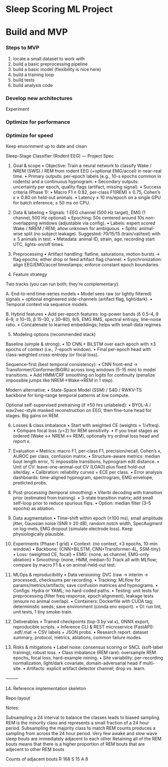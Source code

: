 # Sleep Scoring ML Project


# Build and MVP 
### Steps to MVP
1. locate a small dataset to work with
2. build a basic preprocessing pipeline
3. build a basic model (flexibility is nice here)
4. build a training loop
5. build tests
6. build analysis code


### Develop new architectures
Experiment 


### Optimize for performance

### Optimize for speed

Keep envorinment up to date and clean


Sleep-Stage Classifier (Rodent EEG) — Project Spec

1) Goal & scope
	•	Objective: Train a neural network to classify Wake / NREM (SWS) / REM from rodent EEG (+optional EMG/accel) in near-real time.
	•	Primary outputs: per-epoch labels (e.g., 10-s epochs common in rodents) and a continuous hypnogram.
	•	Secondary outputs: uncertainty per epoch, quality flags (artifact, missing signal).
	•	Success criteria (Phase 1):
	•	Macro F1 ≥ 0.82, per-class F1(REM) ≥ 0.75, Cohen’s κ ≥ 0.80 on held-out animals.
	•	Latency ≤ 10 ms/epoch on a single GPU for batch inference; ≤ 50 ms on CPU.

2) Data & labeling
	•	Signals: 1 EEG channel (500 Hz target), EMG (1 channel, 500 Hz optional)
	•	Epoching: 50s centered around 10s non-overlapping windows (adjustable via config).
	•	Labels: expert scored Wake / NREM / REM; allow unknown for ambiguous.
	•	Splits: animal-wise split (no subject leakage). Suggested: 70/15/15 (train/val/test) with ≥ 5 animals in test.
	•	Metadata: animal ID, strain, age, recording start UTC, lights-on/off times.

3) Preprocessing
	•	Artifact handling: flatline, saturations, motion bursts → flag epochs; either drop or feed artifact flag channel.
	•	Synchronization: align EEG/EMG/accel timestamps; enforce constant epoch boundaries.

4) Feature strategy

Two tracks (you can run both; they’re complementary):

A. End-to-end time-series models
	•	Model sees raw (or lightly filtered) signals + optional engineered side-channels (artifact flag, light/dark).
	•	Temporal context via sequence models.

B. Hybrid features
	•	Add per-epoch features: log-power bands (δ 0.5–4, θ 6–9, σ 10–15, β 15–30, γ 30–80), θ/δ, EMG RMS, spectral entropy, line-noise ratio.
	•	Concatenate to learned embeddings; helps with small-data regimes.

5) Modeling options (recommended stack)

Baseline (simple & strong):
	•	1D CNN + BiLSTM over each epoch with ±3 epochs of context (i.e., 7-epoch window).
	•	Final per-epoch head with class-weighted cross-entropy (or focal loss).

Sequence-first (best temporal consistency):
	•	CNN front-end → Transformer/Conformer/BiGRU across long windows (5–15 min) to model transitions.
	•	Add HMM/CRF smoothing on logits for continuity (penalize impossible jumps like NREM→Wake→REM in 1 step).

Modern alternative:
	•	State-Space Model (SSM) / S4D / RWKV-TS backbone for long-range temporal patterns at low compute.

Optional self-supervised pretraining (if ≥50 hrs unlabeled):
	•	BYOL-A / wav2vec-style masked reconstruction on EEG; then fine-tune head for stages. Big gains on REM.

6) Losses & class imbalance
	•	Start with weighted CE (weights ∝ 1/√freq).
	•	Compare focal loss (γ=2) for REM sensitivity.
	•	If you treat stages as ordered (Wake ↔ NREM ↔ REM), optionally try ordinal loss head and report κ.

7) Evaluation
	•	Metrics: macro F1, per-class F1, precision/recall, Cohen’s κ, AUROC per class, confusion matrix.
	•	Structure-aware metrics: median bout length error, % impossible transitions, hypnogram edit distance.
	•	Unit of CV: leave-one-animal-out CV (LOAO) plus fixed hold-out site/day.
	•	Calibration: reliability curves + ECE per class.
	•	Error analysis dashboards: time-aligned hypnogram, spectrogram, EMG envelope, predicted probs.

8) Post-processing (temporal smoothing)
	•	Viterbi decoding with transition prior (estimated from training).
	•	3-state transition matrix; add small self-loop prior to reduce spurious flips.
	•	Option: median filter (3–5 epochs) as ablation.

9) Data augmentation
	•	Time-shift within epoch (±100 ms), small amplitude jitter, Gaussian noise (SNR ≥ 20 dB), random notch width, SpecAugment on log-mels, EMG dropout (simulate electrode loss). Keep physiologically plausible.

10) Experiments (Phase-1 grid)
	•	Context: {no context, ±3 epochs, 10-min window}
	•	Backbone: {CNN+BiLSTM, CNN+Transformer-4L, SSM-tiny}
	•	Loss: {weighted CE, focal}
	•	EMG: {none, as channel, EMG-only ablation}
	•	Smoothing: {none, HMM, median-5}
Track all with MLflow; compare by macro F1 & κ on animal-held-out test.

11) MLOps & reproducibility
	•	Data versioning: DVC (raw → interim → processed), checksums per recording.
	•	Tracking: MLflow for params/metrics/artifacts; save confusion matrices and hypnograms.
	•	Configs: Hydra or YAML; no hard-coded paths.
	•	Testing: unit tests for preprocessing (filter freq response, epoch alignment), leakage tests (ensure no animal overlap).
	•	Containers: Dockerfile with CUDA tag; deterministic seeds; save environment (conda env export).
	•	CI: run lint, unit tests, 1 tiny smoke-train.

12) Deliverables
	•	Trained checkpoints (top-3 by val κ), ONNX export, reproducible scripts.
	•	Inference CLI & REST microservice (FastAPI): .edf/.mat → CSV labels + JSON probs.
	•	Research report: dataset summary, protocol, metrics, ablations, common failure modes.

13) Risks & mitigations
	•	Label noise: consensus scoring or SNCL (soft-label training); robust loss.
	•	Class imbalance (REM rare): oversample REM epochs, focal loss, hard-example mining.
	•	Site variability: per-recording normalization, light/dark covariate, domain-adversarial head if multi-site.
	•	Artifacts: explicit artifact detector channel; drop vs. learn.

⸻

14) Reference implementation skeleton

Repo layout

Notes:

Subsampling a 24 interval to balance the classes leads to biased sampling. 
REM is the minority class and represents a small fraction of a 24 hour period. 
Subsampling the majority class to match REM counts produces a sampling from across the 24 hour period. Very few awake and slow wave sleep bouts are immediately adjacent to each other
Retaining all of the REM bouts means that there is a higher proportion of REM bouts that are adjecent to other REM bouts

Counts of adjacent bouts 
R    168
S     15
A      8
